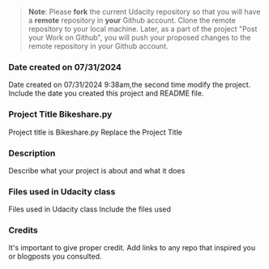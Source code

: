 >**Note**: Please **fork** the current Udacity repository so that you will have a **remote** repository in **your** Github account. Clone the remote repository to your local machine. Later, as a part of the project "Post your Work on Github", you will push your proposed changes to the remote repository in your Github account.

### Date created on 07/31/2024
Date created on 07/31/2024 9:38am,the second time modify the project.
Include the date you created this project and README file.

### Project Title Bikeshare.py
Project title is Bikeshare.py
Replace the Project Title

### Description
Describe what your project is about and what it does

### Files used in Udacity class
Files used in Udacity class
Include the files used

### Credits
It's important to give proper credit. Add links to any repo that inspired you or blogposts you consulted.

